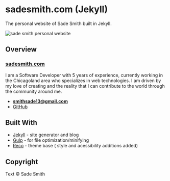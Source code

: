 # sadesmith.com (Jekyll)

The personal website of Sade Smith built in Jekyll. 

![sade smith personal website](https://sadesmith.com/assets/src/images/screenshot.png)

## Overview

### [sadesmith.com](https://sadesmith.com)

I am a Software Developer with 5 years of experience, currently working in the Chicagoland area who specializes in web technologies. I am driven by my love of creating and the reality that I can contribute to the world through the community around me.

- **[smithsade13@gmail.com](mailto:smithsade13@gmail.com)**
- [GitHub](https://github.com/smithsa)


## Built With
*  [Jekyll](https://jekyllrb.com/) - site generator and blog
*  [Gulp](https://gulpjs.com/) - for file optimization/minifying
*  [Reco](https://themeforest.net/item/reco-personal-portfolio-template/17846272) - theme base ( style and acessibility additions added)

## Copyright

Text © Sade Smith